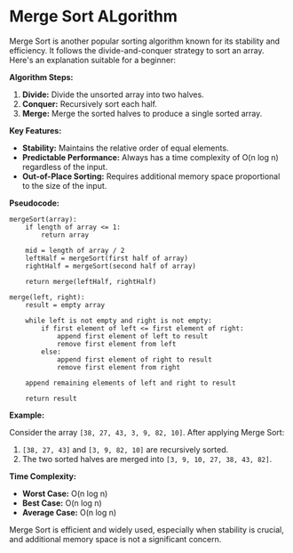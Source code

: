 # Merge Sort ALgorithm

Merge Sort is another popular sorting algorithm known for its stability and efficiency. It follows the divide-and-conquer strategy to sort an array. Here's an explanation suitable for a beginner:

**Algorithm Steps:**

1. **Divide:** Divide the unsorted array into two halves.
2. **Conquer:** Recursively sort each half.
3. **Merge:** Merge the sorted halves to produce a single sorted array.

**Key Features:**

- **Stability:** Maintains the relative order of equal elements.
- **Predictable Performance:** Always has a time complexity of O(n log n) regardless of the input.
- **Out-of-Place Sorting:** Requires additional memory space proportional to the size of the input.

**Pseudocode:**

```
mergeSort(array):
    if length of array <= 1:
        return array
    
    mid = length of array / 2
    leftHalf = mergeSort(first half of array)
    rightHalf = mergeSort(second half of array)
    
    return merge(leftHalf, rightHalf)

merge(left, right):
    result = empty array
    
    while left is not empty and right is not empty:
        if first element of left <= first element of right:
            append first element of left to result
            remove first element from left
        else:
            append first element of right to result
            remove first element from right
    
    append remaining elements of left and right to result
    
    return result
```

**Example:**

Consider the array `[38, 27, 43, 3, 9, 82, 10]`. After applying Merge Sort:

1. `[38, 27, 43]` and `[3, 9, 82, 10]` are recursively sorted.
2. The two sorted halves are merged into `[3, 9, 10, 27, 38, 43, 82]`.

**Time Complexity:**

- **Worst Case:** O(n log n)
- **Best Case:** O(n log n)
- **Average Case:** O(n log n)

Merge Sort is efficient and widely used, especially when stability is crucial, and additional memory space is not a significant concern.